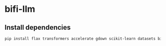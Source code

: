 # bifi-llm

## Install dependencies

```bash
pip install flax transformers accelerate gdown scikit-learn datasets bitsandbytes
```
